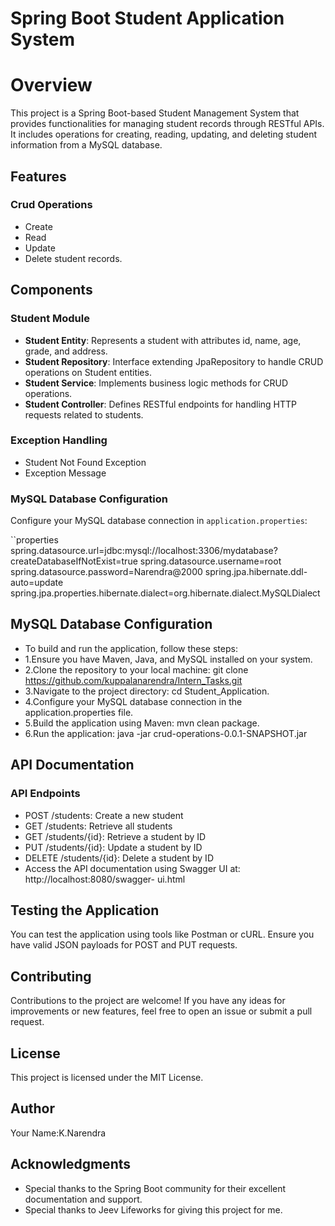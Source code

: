 # Spring Boot Student Application System

# Overview

This project is a Spring Boot-based Student Management System that provides functionalities for managing student records through RESTful APIs. It includes operations for creating, reading, updating, and deleting student information from a MySQL database.

## Features

### Crud Operations
* Create
* Read
* Update
* Delete student records.

## Components
### Student Module

- **Student Entity**: Represents a student with attributes id, name, age, grade, and address.
- **Student Repository**: Interface extending JpaRepository to handle CRUD operations on Student entities.
- **Student Service**: Implements business logic methods for CRUD operations.
- **Student Controller**: Defines RESTful endpoints for handling HTTP requests related to students.

### Exception Handling
  * Student Not Found Exception
  * Exception Message

### MySQL Database Configuration

Configure your MySQL database connection in `application.properties`:

``properties
spring.datasource.url=jdbc:mysql://localhost:3306/mydatabase?createDatabaseIfNotExist=true
spring.datasource.username=root
spring.datasource.password=Narendra@2000
spring.jpa.hibernate.ddl-auto=update
spring.jpa.properties.hibernate.dialect=org.hibernate.dialect.MySQLDialect

## MySQL Database Configuration
* To build and run the application, follow these steps:
* 1.Ensure you have Maven, Java, and MySQL installed on your system.
* 2.Clone the repository to your local machine: git clone 
  https://github.com/kuppalanarendra/Intern_Tasks.git
* 3.Navigate to the project directory: cd Student_Application.
* 4.Configure your MySQL database connection in the application.properties file.
* 5.Build the application using Maven: mvn clean package.
* 6.Run the application: java -jar crud-operations-0.0.1-SNAPSHOT.jar

## API Documentation
### API Endpoints
 * POST /students: Create a new student
 * GET /students: Retrieve all students
 * GET /students/{id}: Retrieve a student by ID
 * PUT /students/{id}: Update a student by ID
 * DELETE /students/{id}: Delete a student by ID
 * Access the API documentation using Swagger UI at: http://localhost:8080/swagger- 
   ui.html

## Testing the Application
  You can test the application using tools like Postman or cURL. Ensure you have valid 
  JSON payloads for POST and PUT requests.

## Contributing
Contributions to the project are welcome! If you have any ideas for improvements or new features, feel free to open an issue or submit a pull request.

## License
  This project is licensed under the MIT License.
  
## Author
Your Name:K.Narendra

## Acknowledgments
  * Special thanks to the Spring Boot community for their excellent documentation and 
  support.
  * Special thanks to Jeev Lifeworks for giving this project for me.
